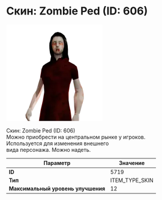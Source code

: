 # Скин: Zombie Ped (ID: 606)

![Item Image](../img/5719.webp?raw=true)

Скин: Zombie Ped (ID: 606)<br>Можно приобрести на центральном рынке у игроков.<br>Используется для изменения внешнего<br>вида персонажа. Можно надеть.


| Параметр | Значение |
|----------|----------|
| **ID** | 5719 |
| **Тип** | ITEM_TYPE_SKIN |
| **Максимальный уровень улучшения** | 12 |


